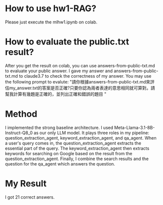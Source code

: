 # How to use hw1-RAG?
Please just execute the mlhw1.ipynb on colab.
# How to evaluate the public.txt result?
After you get the result on colab, you can use answers-from-public-txt.md to evaluate your public answer. 
I gave my answer and answers-from-public-txt.md to claude3.7 to check the correctness of my answer.
You may use the following prompt to evalute: "請你根據answers-from-public-txt.md來評估my_answer.txt的答案是否正確?只要你認為兩者表達的意思相同就可算對。請幫我計算有幾題是正確的，並列出正確和錯誤的題目 "
# Method
I implemented the strong baseline architecture.
I used Meta-Llama-3.1-8B-Instruct-Q8_0 as our only LLM model. It plays three roles in my pipeline: question_extraction_agent, keyword_extraction_agent, and qa_agent. When a user's query comes in, the question_extraction_agent extracts the essential part of the query. The keyword_extraction_agent then extracts keywords for searching on Google based on the result from the question_extraction_agent. Finally, I combine the search results and the question for the qa_agent which answers the question.
# My Result
I got 21 correct answers.